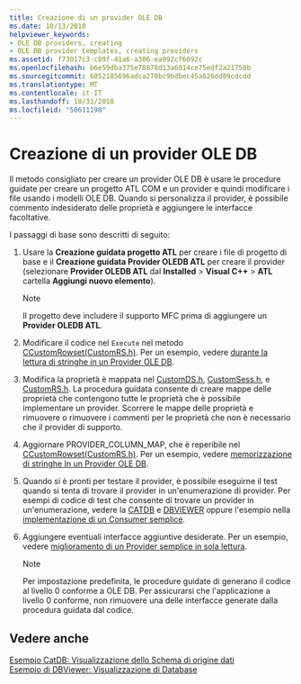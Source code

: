```yaml
---
title: Creazione di un provider OLE DB
ms.date: 10/13/2018
helpviewer_keywords:
- OLE DB providers, creating
- OLE DB provider templates, creating providers
ms.assetid: f73017c3-c89f-41a6-a306-ea992cf6092c
ms.openlocfilehash: b6e59dba375e78878d13a6014ce75edf2a21758b
ms.sourcegitcommit: 6052185696adca270bc9bdbec45a626dd89cdcdd
ms.translationtype: MT
ms.contentlocale: it-IT
ms.lasthandoff: 10/31/2018
ms.locfileid: "50611198"
---
```

# <a name="creating-an-ole-db-provider"></a>Creazione di un provider OLE DB

Il metodo consigliato per creare un provider OLE DB è usare le procedure guidate per creare un progetto ATL COM e un provider e quindi modificare i file usando i modelli OLE DB. Quando si personalizza il provider, è possibile commento indesiderato delle proprietà e aggiungere le interfacce facoltative.

I passaggi di base sono descritti di seguito:

1. Usare la **Creazione guidata progetto ATL** per creare i file di progetto di base e il **Creazione guidata Provider OLEDB ATL** per creare il provider (selezionare **Provider OLEDB ATL** dal **Installed** > **Visual C++** > **ATL** cartella **Aggiungi nuovo elemento**).

   > [!NOTE]
   > Il progetto deve includere il supporto MFC prima di aggiungere un **Provider OLEDB ATL**.

1. Modificare il codice nel `Execute` nel metodo [CCustomRowset(CustomRS.h)](cmyproviderrowset-myproviderrs-h.md). Per un esempio, vedere [durante la lettura di stringhe in un Provider OLE DB](../../data/oledb/reading-strings-into-the-ole-db-provider.md).

1. Modifica la proprietà è mappata nel [CustomDS.h](cmyprovidersource-myproviderds-h.md), [CustomSess.h](cmyprovidersession-myprovidersess-h.md), e [CustomRS.h](cmyproviderrowset-myproviderrs-h.md). La procedura guidata consente di creare mappe delle proprietà che contengono tutte le proprietà che è possibile implementare un provider. Scorrere le mappe delle proprietà e rimuovere o rimuovere i commenti per le proprietà che non è necessario che il provider di supporto.

1. Aggiornare PROVIDER_COLUMN_MAP, che è reperibile nel [CCustomRowset(CustomRS.h)](cmyproviderrowset-myproviderrs-h.md). Per un esempio, vedere [memorizzazione di stringhe In un Provider OLE DB](../../data/oledb/storing-strings-in-the-ole-db-provider.md).

1. Quando si è pronti per testare il provider, è possibile eseguirne il test quando si tenta di trovare il provider in un'enumerazione di provider. Per esempi di codice di test che consente di trovare un provider in un'enumerazione, vedere la [CATDB](https://github.com/Microsoft/VCSamples/tree/master/VC2008Samples/ATL/OLEDB/Consumer/catdb) e [DBVIEWER](https://github.com/Microsoft/VCSamples/tree/master/VC2008Samples/ATL/OLEDB/Consumer/dbviewer) oppure l'esempio nella [implementazione di un Consumer semplice](../../data/oledb/implementing-a-simple-consumer.md).

1. Aggiungere eventuali interfacce aggiuntive desiderate. Per un esempio, vedere [miglioramento di un Provider semplice in sola lettura](../../data/oledb/enhancing-the-simple-read-only-provider.md).

   > [!NOTE]
   > Per impostazione predefinita, le procedure guidate di generano il codice al livello 0 conforme a OLE DB. Per assicurarsi che l'applicazione a livello 0 conforme, non rimuovere una delle interfacce generate dalla procedura guidata dal codice.

## <a name="see-also"></a>Vedere anche

[Esempio CatDB: Visualizzazione dello Schema di origine dati](https://github.com/Microsoft/VCSamples/tree/master/VC2008Samples/ATL/OLEDB/Consumer/catdb)<br/>
[Esempio di DBViewer: Visualizzazione di Database](https://github.com/Microsoft/VCSamples/tree/master/VC2008Samples/ATL/OLEDB/Consumer/dbviewer)
